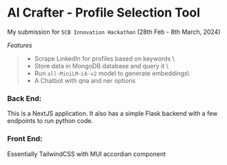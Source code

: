 # AI Crafter - Profile Selection Tool
My submission for `SCB Innovation Hackathon` (28th Feb - 8th March, 2024)

*Features*
> * Scrape LinkedIn for profiles based on keywords \
> * Store data in MongoDB database and query it \
> * Run `all-MiniLM-L6-v2` model to generate embeddings\
> * A Chatbot with qna and ner options

### Back End:
This is a NextJS application. It also has a simple Flask backend with a few endpoints to run python code. 

### Front End:
Essentially TailwindCSS with MUI accordian component

